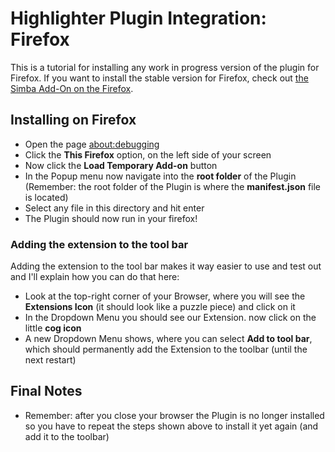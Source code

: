 # Highlighter Plugin Integration: Firefox

This is a tutorial for installing any work in progress version of the plugin for Firefox.
If you want to install the stable version for Firefox, check out [the Simba Add-On on the Firefox](https://addons.mozilla.org/en-US/firefox/addon/simba-text-assistant/).

## Installing on Firefox
- Open the page [about:debugging](about:debugging)
- Click the **This Firefox** option, on the left side of your screen
- Now click the **Load Temporary Add-on** button
- In the Popup menu now navigate into the **root folder** of the Plugin (Remember: the root folder of the Plugin is where the **manifest.json** file is located)
- Select any file in this directory and hit enter
- The Plugin should now run in your firefox!

### Adding the extension to the tool bar
Adding the extension to the tool bar makes it way easier to use and test out and I'll explain how you can do that here:
- Look at the top-right corner of your Browser, where you will see the **Extensions Icon** (it should look like a puzzle piece) and click on it
- In the Dropdown Menu you should see our Extension. now click on the little **cog icon**
- A new Dropdown Menu shows, where you can select **Add to tool bar**, which should permanently add the Extension to the toolbar (until the next restart)

## Final Notes
- Remember: after you close your browser the Plugin is no longer installed so you have to repeat the steps shown above to install it yet again (and add it to the toolbar)
